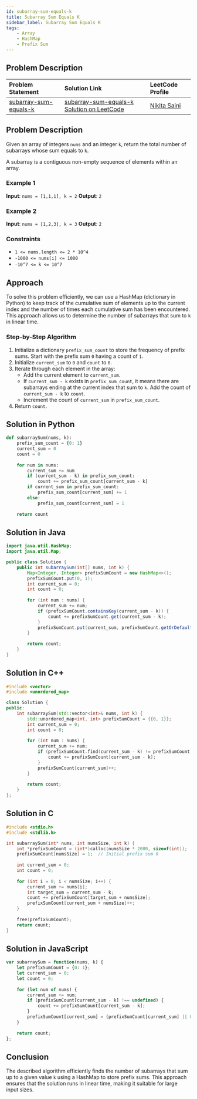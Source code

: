 ```yaml
---
id: subarray-sum-equals-k
title: Subarray Sum Equals K
sidebar_label: Subarray Sum Equals K
tags: 
    - Array
    - HashMap
    - Prefix Sum
---
```


## Problem Description

| Problem Statement                                       | Solution Link                                                              | LeetCode Profile                                        |
| :------------------------------------------------------ | :------------------------------------------------------------------------- | :------------------------------------------------------ |
| [subarray-sum-equals-k](https://leetcode.com/problems/subarray-sum-equals-k/description/) | [subarray-sum-equals-k Solution on LeetCode](https://leetcode.com/problems/subarray-sum-equals-k/solutions/) | [Nikita Saini](https://leetcode.com/u/Saini_Nikita/) |

## Problem Description

Given an array of integers `nums` and an integer `k`, return the total number of subarrays whose sum equals to `k`.

A subarray is a contiguous non-empty sequence of elements within an array.

### Example 1

**Input**: `nums = [1,1,1], k = 2`
**Output**: `2`

### Example 2

**Input**: `nums = [1,2,3], k = 3`
**Output**: `2`

### Constraints

- `1 <= nums.length <= 2 * 10^4`
- `-1000 <= nums[i] <= 1000`
- `-10^7 <= k <= 10^7`

## Approach

To solve this problem efficiently, we can use a HashMap (dictionary in Python) to keep track of the cumulative sum of elements up to the current index and the number of times each cumulative sum has been encountered. This approach allows us to determine the number of subarrays that sum to `k` in linear time.

### Step-by-Step Algorithm

1. Initialize a dictionary `prefix_sum_count` to store the frequency of prefix sums. Start with the prefix sum `0` having a count of `1`.
2. Initialize `current_sum` to `0` and `count` to `0`.
3. Iterate through each element in the array:
    - Add the current element to `current_sum`.
    - If `current_sum - k` exists in `prefix_sum_count`, it means there are subarrays ending at the current index that sum to `k`. Add the count of `current_sum - k` to `count`.
    - Increment the count of `current_sum` in `prefix_sum_count`.
4. Return `count`.

## Solution in Python

```python
def subarraySum(nums, k):
    prefix_sum_count = {0: 1}
    current_sum = 0
    count = 0
    
    for num in nums:
        current_sum += num
        if (current_sum - k) in prefix_sum_count:
            count += prefix_sum_count[current_sum - k]
        if current_sum in prefix_sum_count:
            prefix_sum_count[current_sum] += 1
        else:
            prefix_sum_count[current_sum] = 1
    
    return count
```

## Solution in Java

```java
import java.util.HashMap;
import java.util.Map;

public class Solution {
    public int subarraySum(int[] nums, int k) {
        Map<Integer, Integer> prefixSumCount = new HashMap<>();
        prefixSumCount.put(0, 1);
        int current_sum = 0;
        int count = 0;
        
        for (int num : nums) {
            current_sum += num;
            if (prefixSumCount.containsKey(current_sum - k)) {
                count += prefixSumCount.get(current_sum - k);
            }
            prefixSumCount.put(current_sum, prefixSumCount.getOrDefault(current_sum, 0) + 1);
        }
        
        return count;
    }
}
```

## Solution in C++

```cpp
#include <vector>
#include <unordered_map>

class Solution {
public:
    int subarraySum(std::vector<int>& nums, int k) {
        std::unordered_map<int, int> prefixSumCount = {{0, 1}};
        int current_sum = 0;
        int count = 0;
        
        for (int num : nums) {
            current_sum += num;
            if (prefixSumCount.find(current_sum - k) != prefixSumCount.end()) {
                count += prefixSumCount[current_sum - k];
            }
            prefixSumCount[current_sum]++;
        }
        
        return count;
    }
};
```

## Solution in C

```c
#include <stdio.h>
#include <stdlib.h>

int subarraySum(int* nums, int numsSize, int k) {
    int *prefixSumCount = (int*)calloc(numsSize * 2000, sizeof(int));  // Assuming numsSize <= 20000
    prefixSumCount[numsSize] = 1;  // Initial prefix sum 0
    
    int current_sum = 0;
    int count = 0;
    
    for (int i = 0; i < numsSize; i++) {
        current_sum += nums[i];
        int target_sum = current_sum - k;
        count += prefixSumCount[target_sum + numsSize];
        prefixSumCount[current_sum + numsSize]++;
    }
    
    free(prefixSumCount);
    return count;
}
```

## Solution in JavaScript

```javascript
var subarraySum = function(nums, k) {
    let prefixSumCount = {0: 1};
    let current_sum = 0;
    let count = 0;
    
    for (let num of nums) {
        current_sum += num;
        if (prefixSumCount[current_sum - k] !== undefined) {
            count += prefixSumCount[current_sum - k];
        }
        prefixSumCount[current_sum] = (prefixSumCount[current_sum] || 0) + 1;
    }
    
    return count;
};
```

## Conclusion

The described algorithm efficiently finds the number of subarrays that sum up to a given value `k` using a HashMap to store prefix sums. This approach ensures that the solution runs in linear time, making it suitable for large input sizes.